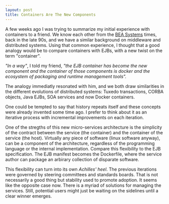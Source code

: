 ```yaml
---
layout: post
title: Containers Are The New Components
---
```


A few weeks ago I was trying to summarize my initial experience with containers to a friend. We know each other from the <a href="http://en.wikipedia.org/wiki/BEA_Systems">BEA Systems</a> times, back in the late 90s, and we have a similar background on middleware and distributed systems. Using that common experience, I thought that a good analogy would be to compare containers with EJBs, with a new twist on the term "container".

<i>"In a way"</i>, I told my friend, <i>"the EJB container has become the new component and the container of those components is docker and the ecosystem of packaging and runtime management tools".</i>

The analogy immediatly resonated with him, and we both draw similarities in the different evolutions of distributed systems: Tuxedo transactions, CORBA objects, Java EJBs, SOA services and now Docker containers.

One could be tempted to say that history repeats itself and these concepts were already invented some time ago. I prefer to think about it as an iterative process with incremental improvements on each iteration.

One of the stregths of this new micro-services architecture is the simplicity of the contract between the service (the container) and the container of the service (the host). Virtually any piece of software (linux software anyway), can be a component of the architecture, regardless of the programming language or the internal implementation. Compare this flexibility to the EJB specification. The EJB manifest becomes the Dockerfile, where the service author can package an arbirary collection of disparate software.

This flexibility can turn into its own <i>Achilles' heel</i>. The previous iterations were governed by steering committees and standards boards. That is not necessarily a good thing but stability used to promote adoption. It seems like the opposite case now. There is a myriad of solutions for managing the services. Still, potential users might just be waiting on the sidelines until a clear winner emerges.



